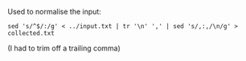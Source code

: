 Used to normalise the input:

```shell
sed 's/^$/:/g' < ../input.txt | tr '\n' ',' | sed 's/,:,/\n/g' > collected.txt
```

(I had to trim off a trailing comma)